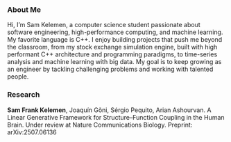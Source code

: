 ### About Me ###
Hi, I’m Sam Kelemen, a computer science student passionate about software engineering, high-performance computing, and machine learning. My favorite language is C++. I enjoy building projects that push me beyond the classroom, from my stock exchange simulation engine, built with high performant C++ architecture and programming paradigms, to time-series analysis and machine learning with big data. My goal is to keep growing as an engineer by tackling challenging problems and working with talented people.

### Research ###
**Sam Frank Kelemen**, Joaquín Gõni, Sérgio Pequito, Arian Ashourvan. A Linear Generative Framework for Structure–Function
Coupling in the Human Brain. Under review at Nature Communications Biology. Preprint: arXiv:2507.06136
